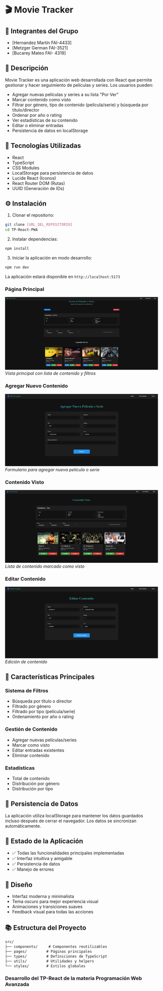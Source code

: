 # 🎬 Movie Tracker

## 👥 Integrantes del Grupo
- [Hernandez Martín FAI-4433]
- [Metzger German FAI-3521]
- [Bucarey Mateo FAI- 4319]

## 📝 Descripción
Movie Tracker es una aplicación web desarrollada con React que permite gestionar y hacer seguimiento de películas y series. Los usuarios pueden:

- Agregar nuevas películas y series a su lista "Por Ver"
- Marcar contenido como visto
- Filtrar por género, tipo de contenido (película/serie) y búsqueda por título/director
- Ordenar por año o rating
- Ver estadísticas de su contenido
- Editar o eliminar entradas
- Persistencia de datos en localStorage

## 🚀 Tecnologías Utilizadas
- React
- TypeScript
- CSS Modules
- LocalStorage para persistencia de datos
- Lucide React (Iconos)
- React Router DOM (Rutas)
- UUID (Generación de IDs)

## ⚙️ Instalación

1. Clonar el repositorio:
```bash
git clone [URL_DEL_REPOSITORIO]
cd TP-React-PWA
```

2. Instalar dependencias:
```bash
npm install
```

3. Iniciar la aplicación en modo desarrollo:
```bash
npm run dev
```

La aplicación estará disponible en `http://localhost:5173`

### Página Principal
![Página Principal](screenshots/home.png)
*Vista principal con lista de contenido y filtros*

### Agregar Nuevo Contenido
![Agregar Contenido](screenshots/new.png)
*Formulario para agregar nueva película o serie*

### Contenido Visto
![Contenido Visto](screenshots/visto.png)
*Lista de contenido marcado como visto*

### Editar Contenido 
![Editar Contenido](screenshots/editar.png)
*Edición de contenido*

## 🎯 Características Principales

### Sistema de Filtros
- Búsqueda por título o director
- Filtrado por género
- Filtrado por tipo (película/serie)
- Ordenamiento por año o rating

### Gestión de Contenido
- Agregar nuevas películas/series
- Marcar como visto
- Editar entradas existentes
- Eliminar contenido

### Estadísticas
- Total de contenido
- Distribución por género
- Distribución por tipo

## 💾 Persistencia de Datos
La aplicación utiliza localStorage para mantener los datos guardados incluso después de cerrar el navegador. Los datos se sincronizan automáticamente.

## 🔄 Estado de la Aplicación
- ✅ Todas las funcionalidades principales implementadas
- ✅ Interfaz intuitiva y amigable
- ✅ Persistencia de datos
- ✅ Manejo de errores

## 🎨 Diseño
- Interfaz moderna y minimalista
- Tema oscuro para mejor experiencia visual
- Animaciones y transiciones suaves
- Feedback visual para todas las acciones

## 📚 Estructura del Proyecto
```
src/
├── components/     # Componentes reutilizables
├── pages/         # Páginas principales
├── types/         # Definiciones de TypeScript
├── utils/         # Utilidades y helpers
└── styles/        # Estilos globales
```

### Desarrollo del TP-React de la materia Programación Web Avanzada
